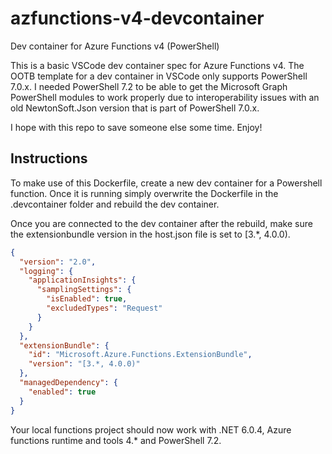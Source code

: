 # azfunctions-v4-devcontainer
Dev container for Azure Functions v4 (PowerShell)

This is a basic VSCode dev container spec for Azure Functions v4. The OOTB template for a dev container in VSCode only supports PowerShell 7.0.x.
I needed PowerShell 7.2 to be able to get the Microsoft Graph PowerShell modules to work properly due to interoperability issues with an old NewtonSoft.Json version that is part of PowerShell 7.0.x.

I hope with this repo to save someone else some time. Enjoy!

## Instructions
To make use of this Dockerfile, create a new dev container for a Powershell function. Once it is running simply overwrite the Dockerfile in the .devcontainer folder and rebuild the dev container. 

Once you are connected to the dev container after the rebuild, make sure the extensionbundle version in the host.json file is set to  [3.*, 4.0.0). 

```json
{
  "version": "2.0",
  "logging": {
    "applicationInsights": {
      "samplingSettings": {
        "isEnabled": true,
        "excludedTypes": "Request"
      }
    }
  },
  "extensionBundle": {
    "id": "Microsoft.Azure.Functions.ExtensionBundle",
    "version": "[3.*, 4.0.0)"
  },
  "managedDependency": {
    "enabled": true
  }
}
```

Your local functions project should now work with .NET 6.0.4, Azure functions runtime and tools 4.* and PowerShell 7.2.
